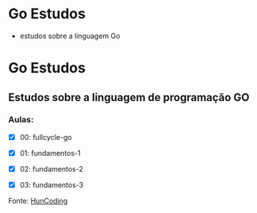 # Go Estudos

- estudos sobre a linguagem Go


# Go Estudos

## Estudos sobre a linguagem de programação GO

### Aulas:
- [x] 00: fullcycle-go
- [x] 01: fundamentos-1
- [x] 02: fundamentos-2
- [x] 03: fundamentos-3


Fonte: [HunCoding](https://www.youtube.com/channel/UCT5d7jUni66Oii3jNRPPOfg/featured)